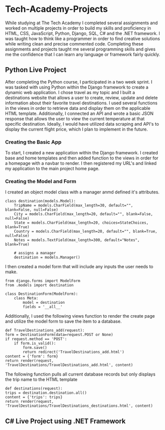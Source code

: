 # Tech-Academy-Projects
While studying at The Tech Academy I completed several assignments and worked on multiple projects in order to build my skills and proficiency in HTML, CSS, JavaScript, Python, Django, SQL, C# and the .NET framework. I was taught how to think like a programmer in order to find creative solutions while writing clean and precise commented code. Completing these assignments and projects taught me several programming skills and gives me the confidence that I can learn any language or framework fairly quickly.

## Python Live Project
After completing the Python course, I participated in a two week sprint. I was tasked with using Python within the Django framework to create a dynamic web application. I chose travel as my topic and I built a destinations website that allows a user to create, review, update and delete information about their favorite travel destinations. I used several functions in the views in order to retrieve data and display them on the applicable HTML template. Additionally, I connected an API and wrote a basic JSON response that allows the user to view the current temperature at that specific destination. Ideally, I would have utilized data scraping and API's to display the current flight price, which I plan to implement in the future. 

### Creating the Basic App
To start, I created a new application within the Django framework. I created base and home templates and then added function to the views in order for a homepage with a navbar to render. I then registered my URL's and linked my application to the main project home page.

### Creating the Model and Form
I created an object model class with a manager anmd defined it's attributes. 

    class destination(models.Model):
        TripName = models.CharField(max_length=30, default="", blank=False, null=False)
        City = models.CharField(max_length=20, default="", blank=False, null=False)
        State = models.CharField(max_length=20, choices=StateChoices, blank=True)
        Country = models.CharField(max_length=20, default="", blank=True, null=False)
        Notes = models.TextField(max_length=300, default="Notes", blank=True)

        # assigns a manager
        destination = models.Manager()

I then created a model form that will include any inputs the user needs to make.

    from django.forms import ModelForm
    from .models import destination

    class DestinationForm(ModelForm):
        class Meta:
            model = destination
            fields = '__all__'
            
Additionally, I used the following views function to render the create page and utilize the model form to save the item to a database.

    def TravelDestinations_add(request):
    form = DestinationForm(data=request.POST or None)
    if request.method == 'POST':
        if form.is_valid():
            form.save()
            return redirect('TravelDestinations_add.html')
    content = {'form': form}
    return render(request, 'TravelDestinations/TravelDestinations_add.html', content)
    
The following function pulls all current database records but only displays the trip name to the HTML template

    def destinations(request):
    trips = destination.destination.all()
    content = {'trips': trips}
    return render(request, 'TravelDestinations/TravelDestinations_destinations.html', content)
   

## C# Live Project using .NET Framework


